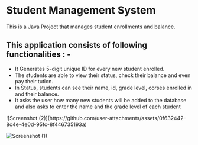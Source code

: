 <h1>Student Management System</h1>
<p>This is a Java Project that manages student enrollments and balance.</p> 
<h2>This application consists of following functionalities : - </h2>
<ul>
  <li>It Generates 5-digit unique ID for every new student enrolled.</li>
  <li>The students are able to view their status, check their balance and even pay their tution.</li>
  <li>In Status, students can see their name, id, grade level, corses enrolled in and their balance.</li>
  <li>It asks the user how many new students will be added to the database and also asks to enter the name and the grade level of each student</li>
</ul>
![Screenshot (2)](https://github.com/user-attachments/assets/0f632442-8c4e-4e0d-95fc-8f446735193a)

![Screenshot (1)](https://github.com/user-attachments/assets/ad38575d-f00e-4eef-a819-23cdd68c1888)
